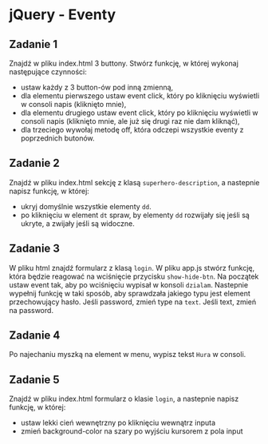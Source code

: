 # jQuery - Eventy

## Zadanie 1
Znajdź w pliku index.html 3 buttony. Stwórz funkcję, w której wykonaj następujące czynności:
* ustaw każdy z 3 button-ów pod inną zmienną,
* dla elementu pierwszego ustaw event click, który po kliknięciu wyświetli w consoli napis (kliknięto mnie),
* dla elementu drugiego ustaw event click, który po kliknięciu wyświetli w consoli napis (kliknięto mnie, ale już się drugi raz nie dam kliknąć),
* dla trzeciego wywołaj metodę off, która odczepi wszystkie eventy z poprzednich butonów.


## Zadanie 2
Znajdź w pliku index.html sekcję z klasą ```superhero-description```, a nastepnie napisz funkcję, w której:
* ukryj domyślnie wszystkie elementy ```dd```.
* po kliknięciu w element ```dt``` spraw, by elementy ```dd``` rozwijały się jeśli są ukryte, a zwijały jeśli są widoczne.

## Zadanie 3
W pliku html znajdź formularz z klasą ```login```. W pliku app.js stwórz funkcję, która będzie reagować na wciśnięcie przycisku ```show-hide-btn```. Na początek ustaw event tak, aby po wciśnięciu wypisał w konsoli ```dzialam```. Nastepnie wypełnij funkcję w taki sposób, aby sprawdzała jakiego typu jest element przechowujący hasło. Jeśli password, zmień type na ```text```. Jeśli text, zmień na password.

## Zadanie 4
Po najechaniu myszką na element w menu, wypisz tekst ```Hura``` w consoli.

## Zadanie 5
Znajdź w pliku index.html formularz o klasie ```login```, a nastepnie napisz funkcję, w której:
* ustaw lekki cień wewnętrzny po kliknięciu wewnątrz inputa
* zmień background-color na szary po wyjściu kursorem z pola input
